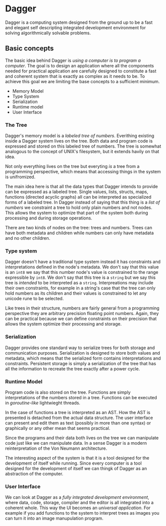 # Dagger

Dagger is a computing system designed from the ground up to be a fast and elegant self descripting integrated development environment for solving algorithmically solvable problems.

## Basic concepts

The basic idea behind Dagger is *using a computer is to program a computer*. The goal is to design an application where all the components needed for practical application are carefully designed to constitute a fast and coherent system that is exactly as complex as it needs to be. To achieve this goal we are limiting the base concepts to a sufficient minimum.

  - Memory Model
  - Type System
  - Serialization
  - Runtime model
  - User Interface

### The Tree

Dagger's memory model is a *labeled tree of numbers*. Everithing existing inside a Dagger system lives on the tree. Both data and program code is expressed and stored on this labeled tree of numbers. The tree is somewhat analogous to the concept of UNIX's filesystem, but it extends havily on that idea.

Not only everything lives on the tree but everyting *is* a tree from a programming perspective, which means that accessing things in the system is unifromized.

The main idea here is that all the data types that Dagger intends to provide can be expressed as a labeled tree. Single values, lists, structs, maps, functions (directed acyclic graphs) all can be interpreted as specialized forms of a labeled tree. In Dagger instead of saying that this thing is a *list of numbers* we constraint a tree to hold only plain numbers and not nodes. This allows the system to optimize that part of the system both during processing and during storage operations.

There are two kinds of nodes on the tree: trees and numbers. Trees can have both metadata and children while numbers can only have metadata and no other children.

### Type system

Dagger doesn't have a traditional type system instead it has constraints and interpretations defined in the node's metadata. We don't say that this value is an `int8` we say that this number node's value is constrained to the range expressible by `int8`. We don't say that this tree is a `string` but we say this tree is *intended* to be interpreted as a `string`. Interpreations may include their own constraints, for example in a string's case that the tree can only hold numbers as its children and their values is constrained to let any unicode rune to be selected.

Like trees in their structure, numbers are fairly general from a programming perspective they are arbitrary precision floating point numbers. Again, they can be practical because we can define constraints on their precision that allows the system optimize their processing and storage.

### Serialization

Dagger provides one standard way to serialize trees for both storage and communication purposes. Serialization is designed to store both values and metadata, which means that the serialized form contains interpretations and constraints. Persistent storage is simply a serialization of the tree that has all the information to recreate the tree exactly after a power cycle.

### Runtime Model

Program code is also stored on the tree. Functions are simply interpretations of the numbers stored in a tree. Functions can be executed in *goroutine-like* lightwieght threads.

In the case of functions a tree is interpreted as an AST. How the AST is presented is detached from the actual data structure. The user interface can present and edit them as text (possibly in more than one syntax) or graphically or any other mean that seems practical.

Since the programs and their data both lives on the tree we can manipulate code just like we can manipulate data. In a sense Dagger is a modern reinterpretation of the Von Neumann architecture.

The interesting aspect of the system is that it is a tool designed for the development of itself while running. Since every computer is a tool designed for the development of itself we can thingk of Dagger as an abstraction of the computer.

### User Interface

We can look at Dagger as a *fully integrated development environment*, where data, code, storage, compiler and the editor is all integrated into a coherent whole. This way the UI becomes an *universal application*. For example if you add functions to the system to interpret trees as images you can turn it into an image manupulation program.
